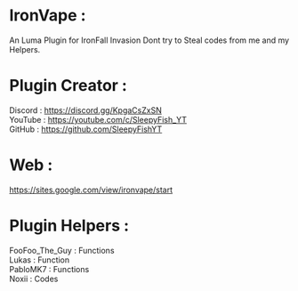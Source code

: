 # IronVape :                         
An Luma Plugin for IronFall Invasion
Dont try to Steal codes from me and my Helpers.                         

# Plugin Creator :                            
Discord : https://discord.gg/KpgaCsZxSN                       
YouTube : https://youtube.com/c/SleepyFish_YT             
GitHub  : https://github.com/SleepyFishYT                

# Web :
https://sites.google.com/view/ironvape/start

# Plugin Helpers :                                     
FooFoo_The_Guy    : Functions                   
Lukas             : Function                       
PabloMK7          : Functions                   
Noxii             : Codes                       
